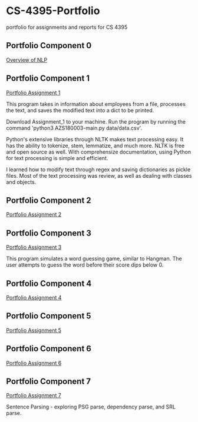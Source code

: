 # CS-4395-Portfolio
portfolio for assignments and reports for CS 4395

## Portfolio Component 0

[Overview of NLP](Overview_of_NLP.md)

## Portfolio Component 1
[Portfolio Assignment 1](Assignment_1/AZS180003-main.py)

This program takes in information about employees from a file, processes the text, and saves the modified text into a dict to be
printed. 

Download Assignment_1 to your machine. Run the program by running the command 'python3 AZS180003-main.py data/data.csv'.

Python's extensive libraries through NLTK makes text processing easy. It has the ability to tokenize, stem, lemmatize, and much more. NLTK is free and open source as well. With comprehensize documentation, using Python for text processing is simple and efficient. 

I learned how to modify text through regex and saving dictionaries as pickle files. Most of the text processing was review, as well as dealing with classes and objects. 

## Portfolio Component 2
[Portfolio Assignment 2](Portfolio_Assignment_2.pdf)

## Portfolio Component 3
[Portfolio Assignment 3](Word_Guess_Game/AZS180003-main.py)

This program simulates a word guessing game, similar to Hangman. The user attempts to guess the word before their score dips below 0. 

## Portfolio Component 4
[Portfolio Assignment 4](Portfolio_Component_4_WordNet.pdf)

## Portfolio Component 5
[Portfolio Assignment 5](Ngrams/)

## Portfolio Component 6
[Portfolio Assignment 6](Web_Crawler/)

## Portfolio Component 7
[Portfolio Assignment 7](AZS180003-Assignment7.pdf)

Sentence Parsing - exploring PSG parse, dependency parse, and SRL parse. 

